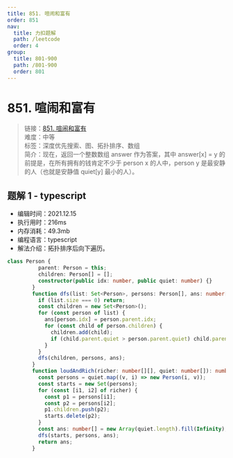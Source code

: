 ```yaml
---
title: 851. 喧闹和富有
order: 851
nav:
  title: 力扣题解
  path: /leetcode
  order: 4
group:
  title: 801-900
  path: /801-900
  order: 801
---
```


# 851. 喧闹和富有
    
> 链接：[851. 喧闹和富有](https://leetcode-cn.com/problems/loud-and-rich/)  
> 难度：中等  
> 标签：深度优先搜索、图、拓扑排序、数组  
> 简介：现在，返回一个整数数组 answer 作为答案，其中 answer[x] = y 的前提是，在所有拥有的钱肯定不少于 person x 的人中，person y 是最安静的人（也就是安静值 quiet[y] 最小的人）。
      
## 题解 1 - typescript
- 编辑时间：2021.12.15
- 执行用时：216ms
- 内存消耗：49.3mb
- 编程语言：typescript
- 解法介绍：拓扑排序后向下遍历。
```typescript
class Person {
          parent: Person = this;
          children: Person[] = [];
          constructor(public idx: number, public quiet: number) {}
        }
        function dfs(list: Set<Person>, persons: Person[], ans: number[]) {
          if (list.size === 0) return;
          const children = new Set<Person>();
          for (const person of list) {
            ans[person.idx] = person.parent.idx;
            for (const child of person.children) {
              children.add(child);
              if (child.parent.quiet > person.parent.quiet) child.parent = person.parent;
            }
          }
          dfs(children, persons, ans);
        }
        function loudAndRich(richer: number[][], quiet: number[]): number[] {
          const persons = quiet.map((v, i) => new Person(i, v));
          const starts = new Set(persons);
          for (const [i1, i2] of richer) {
            const p1 = persons[i1];
            const p2 = persons[i2];
            p1.children.push(p2);
            starts.delete(p2);
          }
          const ans: number[] = new Array(quiet.length).fill(Infinity);
          dfs(starts, persons, ans);
          return ans;
        }
```

      
